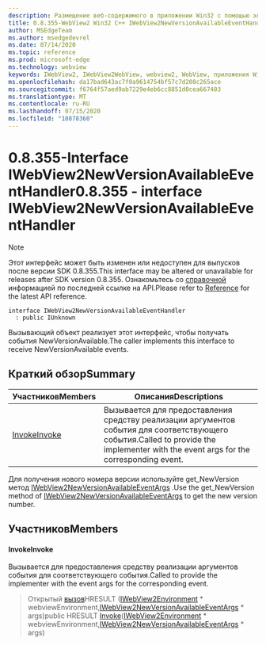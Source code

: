 ```yaml
---
description: Размещение веб-содержимого в приложении Win32 с помощью элемента управления Microsoft Edge WebView2
title: 0.8.355-WebView2 Win32 C++ IWebView2NewVersionAvailableEventHandler
author: MSEdgeTeam
ms.author: msedgedevrel
ms.date: 07/14/2020
ms.topic: reference
ms.prod: microsoft-edge
ms.technology: webview
keywords: IWebView2, IWebView2WebView, webview2, WebView, приложения Win32, Win32, EDGE
ms.openlocfilehash: da17bad643ac7f0a9614754bf57c7d208c265ace
ms.sourcegitcommit: f6764f57aed9ab7229e4eb6cc8851d0cea667403
ms.translationtype: MT
ms.contentlocale: ru-RU
ms.lasthandoff: 07/15/2020
ms.locfileid: "10878360"
---
```

# <span data-ttu-id="a1c38-104">0.8.355-Interface IWebView2NewVersionAvailableEventHandler</span><span class="sxs-lookup"><span data-stu-id="a1c38-104">0.8.355 - interface IWebView2NewVersionAvailableEventHandler</span></span> 

> [!NOTE]
> <span data-ttu-id="a1c38-105">Этот интерфейс может быть изменен или недоступен для выпусков после версии SDK 0.8.355.</span><span class="sxs-lookup"><span data-stu-id="a1c38-105">This interface may be altered or unavailable for releases after SDK version 0.8.355.</span></span> <span data-ttu-id="a1c38-106">Ознакомьтесь со [справочной](../../../webview2-api-reference.md) информацией по последней ссылке на API.</span><span class="sxs-lookup"><span data-stu-id="a1c38-106">Please refer to [Reference](../../../webview2-api-reference.md) for the latest API reference.</span></span>

```
interface IWebView2NewVersionAvailableEventHandler
  : public IUnknown
```

<span data-ttu-id="a1c38-107">Вызывающий объект реализует этот интерфейс, чтобы получать события NewVersionAvailable.</span><span class="sxs-lookup"><span data-stu-id="a1c38-107">The caller implements this interface to receive NewVersionAvailable events.</span></span>

## <span data-ttu-id="a1c38-108">Краткий обзор</span><span class="sxs-lookup"><span data-stu-id="a1c38-108">Summary</span></span>

 <span data-ttu-id="a1c38-109">Участников</span><span class="sxs-lookup"><span data-stu-id="a1c38-109">Members</span></span>                        | <span data-ttu-id="a1c38-110">Описания</span><span class="sxs-lookup"><span data-stu-id="a1c38-110">Descriptions</span></span>
--------------------------------|---------------------------------------------
[<span data-ttu-id="a1c38-111">Invoke</span><span class="sxs-lookup"><span data-stu-id="a1c38-111">Invoke</span></span>](#invoke) | <span data-ttu-id="a1c38-112">Вызывается для предоставления средству реализации аргументов события для соответствующего события.</span><span class="sxs-lookup"><span data-stu-id="a1c38-112">Called to provide the implementer with the event args for the corresponding event.</span></span>

<span data-ttu-id="a1c38-113">Для получения нового номера версии используйте get_NewVersion метод [IWebView2NewVersionAvailableEventArgs](IWebView2NewVersionAvailableEventArgs.md) .</span><span class="sxs-lookup"><span data-stu-id="a1c38-113">Use the get_NewVersion method of [IWebView2NewVersionAvailableEventArgs](IWebView2NewVersionAvailableEventArgs.md) to get the new version number.</span></span>

## <span data-ttu-id="a1c38-114">Участников</span><span class="sxs-lookup"><span data-stu-id="a1c38-114">Members</span></span>

#### <span data-ttu-id="a1c38-115">Invoke</span><span class="sxs-lookup"><span data-stu-id="a1c38-115">Invoke</span></span> 

<span data-ttu-id="a1c38-116">Вызывается для предоставления средству реализации аргументов события для соответствующего события.</span><span class="sxs-lookup"><span data-stu-id="a1c38-116">Called to provide the implementer with the event args for the corresponding event.</span></span>

> <span data-ttu-id="a1c38-117">Открытый [вызов](#invoke)HRESULT ([IWebView2Environment](IWebView2Environment.md) \* webviewEnvironment,[IWebView2NewVersionAvailableEventArgs](IWebView2NewVersionAvailableEventArgs.md) \* args)</span><span class="sxs-lookup"><span data-stu-id="a1c38-117">public HRESULT [Invoke](#invoke)([IWebView2Environment](IWebView2Environment.md) \* webviewEnvironment,[IWebView2NewVersionAvailableEventArgs](IWebView2NewVersionAvailableEventArgs.md) \* args)</span></span>

